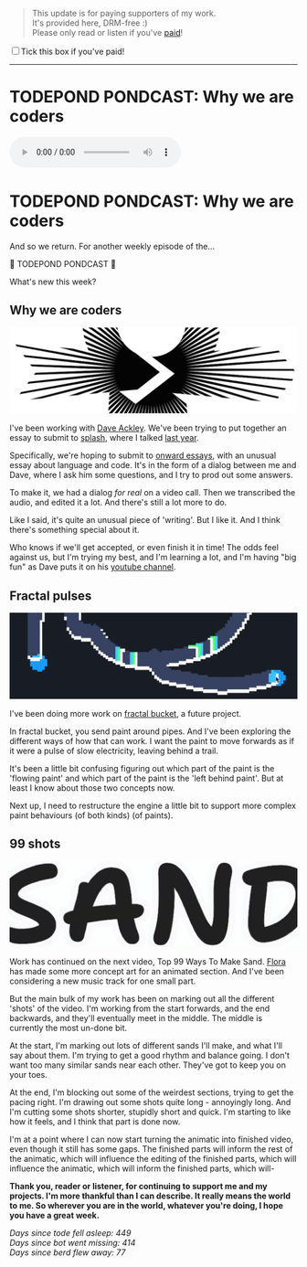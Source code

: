 > This update is for paying supporters of my work.<br>
> It's provided here, DRM-free :)<br>
> Please only read or listen if you've <a href="https://patreon.com/TodePond" class="danger">paid</a>!

<input id="paid-checkbox" type="checkbox"><label for="paid-checkbox">Tick this box if you've paid!</label>

<script>
  const key = 'pondcast/paid'
  const paid = localStorage.getItem(key)
  const checkbox = document.getElementById('paid-checkbox')
  if (paid) {
    checkbox.checked = true
  }
  checkbox.addEventListener('change', () => {
    if (checkbox.checked) {
      localStorage.setItem(key, 'true')
    } else {
      localStorage.removeItem(key)
    }
  })
</script>

<hr>

# TODEPOND PONDCAST: Why we are coders

<audio controls>
  <source src="1.mp3" type="audio/mpeg">
</audio>

# TODEPOND PONDCAST: Why we are coders

And so we return. For another weekly episode of the...

🐸 TODEPOND PONDCAST 🐸

What's new this week?

## Why we are coders

![self image](1.png)

I've been working with [Dave Ackley](https://www.cs.unm.edu/~ackley/). We've been trying to put together an essay to submit to [splash](https://2024.splashcon.org/), where I talked [last year](https://www.youtube.com/watch?v=cBYudbaqHAk&t=6704s).

Specifically, we're hoping to submit to [onward essays](https://2024.splashcon.org/track/splash-2024-Onward-Essays), with an unusual essay about language and code. It's in the form of a dialog between me and Dave, where I ask him some questions, and I try to prod out some answers.

To make it, we had a dialog _for real_ on a video call. Then we transcribed the audio, and edited it a lot. And there's still a lot more to do.

Like I said, it's quite an unusual piece of 'writing'. But I like it. And I think there's something special about it.

Who knows if we'll get accepted, or even finish it in time! The odds feel against us, but I'm trying my best, and I'm learning a lot, and I'm having "big fun" as Dave puts it on his [youtube channel](https://www.youtube.com/channel/UC1M91QuLZfCzHjBMEKvIc-A).

## Fractal pulses

![fractal bucket](2.png)

I've been doing more work on [fractal bucket](https://www.patreon.com/posts/todepond-fractal-89529064), a future project.

In fractal bucket, you send paint around pipes. And I've been exploring the different ways of how that can work. I want the paint to move forwards as if it were a pulse of slow electricity, leaving behind a trail.

It's been a little bit confusing figuring out which part of the paint is the 'flowing paint' and which part of the paint is the 'left behind paint'. But at least I know about those two concepts now.

Next up, I need to restructure the engine a little bit to support more complex paint behaviours (of both kinds) (of paints).

## 99 shots

![sand](3.png)

Work has continued on the next video, Top 99 Ways To Make Sand. [Flora](https://floracaulton.com/) has made some more concept art for an animated section. And I've been considering a new music track for one small part.

But the main bulk of my work has been on marking out all the different 'shots' of the video. I'm working from the start forwards, and the end backwards, and they'll eventually meet in the middle. The middle is currently the most un-done bit.

At the start, I'm marking out lots of different sands I'll make, and what I'll say about them. I'm trying to get a good rhythm and balance going. I don't want too many similar sands near each other. They've got to keep you on your toes.

At the end, I'm blocking out some of the weirdest sections, trying to get the pacing right. I'm drawing out some shots quite long - annoyingly long. And I'm cutting some shots shorter, stupidly short and quick. I'm starting to like how it feels, and I think that part is done now.

I'm at a point where I can now start turning the animatic into finished video, even though it still has some gaps. The finished parts will inform the rest of the animatic, which will influence the editing of the finished parts, which will influence the animatic, which will inform the finished parts, which will-

**Thank you, reader or listener, for continuing to support me and my projects. I'm more thankful than I can describe. It really means the world to me. So wherever you are in the world, whatever you're doing, I hope you have a great week.**

_Days since tode fell asleep: 449_<br>
_Days since bot went missing: 414_<br>
_Days since berd flew away: 77_
